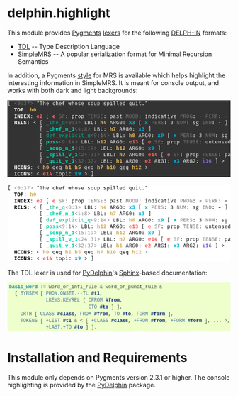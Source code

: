 # delphin.highlight

This module provides [Pygments][] [lexers](http://pygments.org/lexers)
for the following [DELPH-IN][] formats:

* [TDL][] -- Type Description Language
* [SimpleMRS][] -- A popular serialization format for Minimal
  Recursion Semantics

In addition, a Pygments [style](http://pygments.org/docs/styles/) for
MRS is available which helps highlight the interesting information in
SimpleMRS. It is meant for console output, and works with both dark
and light backgrounds:

![SimpleMRS on a dark background](images/mrs-dark.png)

![SimpleMRS on a light background](images/mrs-light.png)

The TDL lexer is used for [PyDelphin][]'s [Sphinx][]-based documentation:

![TDL highlighting from PyDelphin's documentation](images/tdl.png)


# Installation and Requirements

This module only depends on Pygments version 2.3.1 or higher. The
console highlighting is provided by the [PyDelphin][] package.


[DELPH-IN]: http://www.delph-in.net
[Pygments]: http://pygments.org
[PyDelphin]: https://github.com/delph-in/pydelphin
[SimpleMRS]: http://moin.delph-in.net/MrsRfc
[Sphinx]: http://www.sphinx-doc.org/
[TDL]: http://moin.delph-in.net/TdlRfc

